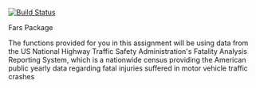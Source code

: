 [![Build Status](https://travis-ci.org/rumorale/Fars.svg?branch=master)](https://travis-ci.org/rumorale/Fars)

Fars Package



The functions provided for you in this assignment will be using data from the US National Highway Traffic Safety Administration's Fatality Analysis Reporting System, which is a nationwide census providing the American public yearly data regarding fatal injuries suffered in motor vehicle traffic crashes
